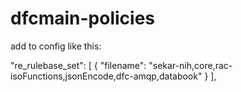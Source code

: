 # dfcmain-policies

add to config like this:

"re_rulebase_set": [
      {
          "filename": "sekar-nih,core,rac-isoFunctions,jsonEncode,dfc-amqp,databook"
      }
  ],
